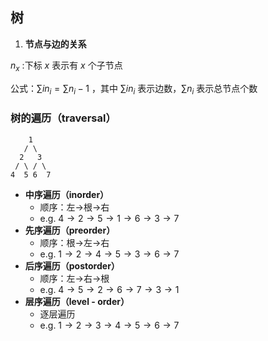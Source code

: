 ## 树
1. **节点与边的关系**

$n_x$ :下标 $x$ 表示有 $x$ 个子节点

公式：$\sum in_i = \sum n_i - 1$ ，其中 $\sum in_i$ 表示边数，$\sum n_i$ 表示总节点个数

### 树的遍历（traversal）

```
    1
   / \
  2   3
 / \ / \
4  5 6  7
```

- **中序遍历（inorder）**
    - 顺序：左→根→右
    - e.g. $4 \to 2 \to 5 \to 1 \to 6 \to 3 \to 7$
- **先序遍历（preorder）**
    - 顺序：根→左→右
    - e.g. $1 \to 2 \to 4 \to 5 \to 3 \to 6 \to 7$
- **后序遍历（postorder）**
    - 顺序：左→右→根
    - e.g. $4 \to 5 \to 2 \to 6 \to 7 \to 3 \to 1$ 
- **层序遍历（level - order）**
    - 逐层遍历
    - e.g. $1 \to 2 \to 3 \to 4 \to 5 \to 6 \to 7$ 